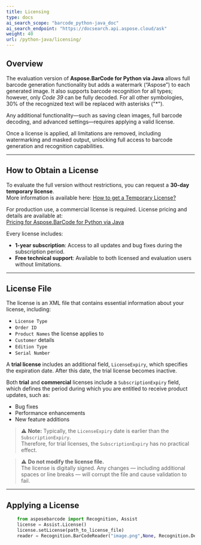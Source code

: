 ```yaml
---
title: Licensing
type: docs
ai_search_scope: "barcode_python-java_doc"
ai_search_endpoint: "https://docsearch.api.aspose.cloud/ask"
weight: 40
url: /python-java/licensing/
---
```


## **Overview**

The evaluation version of **Aspose.BarCode for Python via Java** allows full barcode generation functionality but adds a
watermark (“Aspose”) to each generated image. It also supports barcode recognition for all types; however, only
*Code 39* can be fully decoded. For all other symbologies, 30% of the recognized text will be replaced with asterisks ("*").

Any additional functionality—such as saving clean images, full barcode decoding, and advanced settings—requires applying
a valid license.

Once a license is applied, all limitations are removed, including watermarking and masked output, unlocking full access
to barcode generation and recognition capabilities.

---

## **How to Obtain a License**

To evaluate the full version without restrictions, you can request a **30-day temporary license**.  
More information is available here: <a href="https://purchase.aspose.com/temporary-license" target="_blank">How to get a
Temporary License?</a>

For production use, a commercial license is required. License pricing and details are available at:  
<a href="https://purchase.aspose.com/pricing/barcode/python-java/" target="_blank">Pricing for Aspose.BarCode for Python
via Java</a>

Every license includes:

- **1-year subscription**: Access to all updates and bug fixes during the subscription period.
- **Free technical support**: Available to both licensed and evaluation users without limitations.

---

## **License File**

The license is an XML file that contains essential information about your license, including:

- `License Type`
- `Order ID`
- `Product Names` the license applies to
- `Customer` details
- `Edition Type`
- `Serial Number`

A **trial license** includes an additional field, `LicenseExpiry`,
which specifies the expiration date.
After this date, the trial license becomes inactive.

Both **trial** and **commercial** licenses include a `SubscriptionExpiry` field,
which defines the period during which you are entitled to receive product updates,
such as:

- Bug fixes
- Performance enhancements
- New feature additions

> ⚠️ **Note:** Typically, the `LicenseExpiry` date is earlier than the `SubscriptionExpiry`.  
> Therefore, for trial licenses, the `SubscriptionExpiry` has no practical effect.

> ⚠️ **Do not modify the license file.**  
> The license is digitally signed.
> Any changes — including additional spaces or line breaks —
> will corrupt the file and cause validation to fail.

---

## **Applying a License**

```python
    from asposebarcode import Recognition, Assist
    license = Assist.License()
    license.setLicense(path_to_license_file)
    reader = Recognition.BarCodeReader("image.png",None, Recognition.DecodeType.DATABAR_EXPANDED_STACKED)
```
